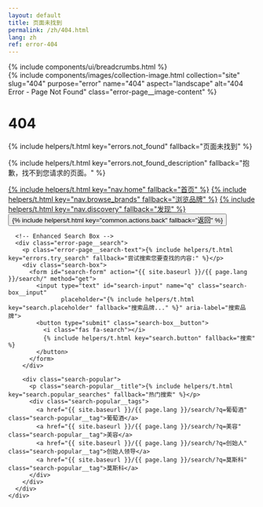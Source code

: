 ```yaml
---
layout: default
title: 页面未找到
permalink: /zh/404.html
lang: zh
ref: error-404
---
```


<div class="panel panel--light">
  <div class="panel__content">
    {% include components/ui/breadcrumbs.html %}
    <div class="error-page">
      <div class="error-page__image">
        {% include components/images/collection-image.html
           collection="site"
           slug="404"
           purpose="error"
           name="404"
           aspect="landscape"
           alt="404 Error - Page Not Found"
           class="error-page__image-content" %}
      </div>
      <h1 class="error-page__title">404</h1>
      <p class="error-page__message">{% include helpers/t.html key="errors.not_found" fallback="页面未找到" %}</p>
      <p class="error-page__description">{% include helpers/t.html key="errors.not_found_description" fallback="抱歉，找不到您请求的页面。" %}</p>
      <div class="error-page__actions">
        <a href="/{{ page.lang }}/" class="btn btn--primary">{% include helpers/t.html key="nav.home" fallback="首页" %}</a>
        <a href="/{{ page.lang }}/brands/" class="btn btn--outline">{% include helpers/t.html key="nav.browse_brands" fallback="浏览品牌" %}</a>
        <a href="/{{ page.lang }}/discovery/" class="btn btn--outline">{% include helpers/t.html key="nav.discovery" fallback="发现" %}</a>
        <button onclick="history.back()" class="btn btn--text">{% include helpers/t.html key="common.actions.back" fallback="返回" %}</button>
      </div>

      <!-- Enhanced Search Box -->
      <div class="error-page__search">
        <p class="error-page__search-text">{% include helpers/t.html key="errors.try_search" fallback="尝试搜索您要查找的内容:" %}</p>
        <div class="search-box">
          <form id="search-form" action="{{ site.baseurl }}/{{ page.lang }}/search/" method="get">
            <input type="text" id="search-input" name="q" class="search-box__input"
                   placeholder="{% include helpers/t.html key="search.placeholder" fallback="搜索品牌..." %}" aria-label="搜索品牌">
            <button type="submit" class="search-box__button">
              <i class="fas fa-search"></i>
              {% include helpers/t.html key="search.button" fallback="搜索" %}
            </button>
          </form>
        </div>

        <div class="search-popular">
          <p class="search-popular__title">{% include helpers/t.html key="search.popular_searches" fallback="热门搜索" %}</p>
          <div class="search-popular__tags">
            <a href="{{ site.baseurl }}/{{ page.lang }}/search/?q=葡萄酒" class="search-popular__tag">葡萄酒</a>
            <a href="{{ site.baseurl }}/{{ page.lang }}/search/?q=美容" class="search-popular__tag">美容</a>
            <a href="{{ site.baseurl }}/{{ page.lang }}/search/?q=创始人" class="search-popular__tag">创始人领导</a>
            <a href="{{ site.baseurl }}/{{ page.lang }}/search/?q=莫斯科" class="search-popular__tag">莫斯科</a>
          </div>
        </div>
      </div>
    </div>
  </div>
</div>

